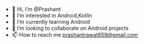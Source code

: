 - 👋 Hi, I’m @Prashant
- 👀 I’m interested in Android,Kotlin
- 🌱 I’m currently learning Android
- 💞️ I’m looking to collaborate on Android projects
- 📫 How to reach me prashantrawat659@gmail.com

<!---
DroidGuy2510/DroidGuy2510 is a ✨ special ✨ repository because its `README.md` (this file) appears on your GitHub profile.
You can click the Preview link to take a look at your changes.
--->
